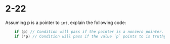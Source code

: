 # 2-22

Assuming p is a pointer to `int`, explain the following code:

```cpp
    if (p) // Condition will pass if the pointer is a nonzero pointer. pointers will resolve true aslong as they are nonzero pointers 
    if (*p) // Condition will pass if the value `p` points to is truthy
```